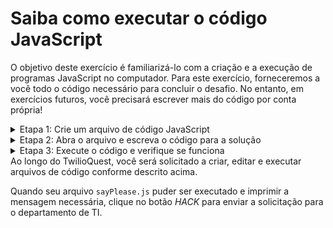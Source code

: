 # Saiba como executar o código JavaScript

O objetivo deste exercício é familiarizá-lo com a criação e a execução de programas JavaScript no computador. Para este exercício, forneceremos a você todo o código necessário para concluir o desafio. No entanto, em exercícios futuros, você precisará escrever mais do código por conta própria!

<details>
<summary>Etapa 1: Crie um arquivo de código JavaScript</summary>
Primeiro, você precisa criar um arquivo no computador chamado `sayPlease.js` dentro da pasta que você criou como área de trabalho do TwilioQuest. Como lembrete, essa pasta está localizada aqui:

`<%= env.TQ_JAVASCRIPT_WORKSPACE_PATH.value %>`

A **extensão do arquivo** (a parte `.js`) indica que tipo de arquivo você está criando. Os arquivos de som podem ter uma extensão `.mp3`. Um documento do Microsoft Word pode ter uma extensão `.docx`. Os arquivos JavaScript (geralmente) têm uma extensão `.js`.

Provavelmente será conveniente criar esses arquivos usando a interface de terminal, pois você precisará usá-los mais tarde para executar o código JavaScript.

Para criar o arquivo no Mac ou Linux, use os seguintes comandos no aplicativo de terminal:

```bash
cd "<%= env.TQ_JAVASCRIPT_WORKSPACE_PATH.value %>"
touch sayPlease.js
```

No PowerShell no Windows, use os seguintes comandos:

```bash
cd "<%= env.TQ_JAVASCRIPT_WORKSPACE_PATH.value %>"
New-Item sayPlease.js
```

</details>
<details>
<summary>Etapa 2: Abra o arquivo e escreva o código para a solução</summary>
Após criar o arquivo JavaScript, agora você precisa inserir algum código nele! Da mesma forma que você pode usar o Photoshop para abrir e editar um arquivo de imagem, você vai querer que um programa instalado no seu computador edite arquivos de código. Em programação, essas ferramentas são chamadas de **IDEs (Integrated Development Environments, ambientes de desenvolvimento integrado)** ou **editores de texto**.

Se você não tiver um desses programas instalado, recomendamos que experimente o [Visual Studio Code](https://code.visualstudio.com/). O VS Code é um editor de texto de programação que é relativamente leve, mas vem com muitos recursos prontos úteis e é capaz de fazer coisas muito complexas e poderosas quando você pegar o jeito.

Ao usar o código VS ou o editor de texto de sua escolha, abra o arquivo `sayPlease.js`. Inicialmente, o arquivo provavelmente estará vazio.

Para esse desafio, forneceremos todos os códigos necessários. Pegue o código abaixo e copie-o no arquivo. Não se preocupe se você não entender o que ele faz ainda, mas como você verá em breve, ele usa uma função JavaScript incorporada chamada `console.log` para imprimir uma linha de texto na janela do terminal:

```js
console.log('Glen, will you please open the barrier?');
```

Após adicionar este código ao arquivo, **salve as alterações feitas!** Agora, você está pronto para executar o código e ver o que ele faz.

</details>
<details>
<summary>Etapa 3: Execute o código e verifique se funciona</summary>
Agora, usaremos o tempo de execução Node.js que você instalou para executar o código dentro do `sayPlease.js`. Normalmente, você fará isso usando o aplicativo de prompt de comando no computador, aplicativo de terminal em um Mac ou PowerShell no Windows.

Abra o aplicativo do terminal e digite o comando a seguir para garantir que o "diretório de trabalho atual" seja a pasta em que você criou `sayPlease.js`.

```bash
cd "<%= env.TQ_JAVASCRIPT_WORKSPACE_PATH.value %>"
```

Em seguida, use o comando `node` para executar o código JavaScript:

```bash
node sayPlease.js
```

Após executar o comando acima, você deverá ver sua refinada solicitação para Glen impressa no console.

</details>
Ao longo do TwilioQuest, você será solicitado a criar, editar e executar arquivos de código conforme descrito acima.

Quando seu arquivo `sayPlease.js` puder ser executado e imprimir a mensagem necessária, clique no botão *HACK* para enviar a solicitação para o departamento de TI.